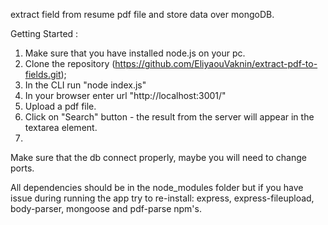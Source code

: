 extract field from resume pdf file and store data over mongoDB.

Getting Started :
  1. Make sure that you have installed node.js on your pc.
  2. Clone the repository (https://github.com/EliyaouVaknin/extract-pdf-to-fields.git);
  3. In the CLI run "node index.js"
  4. In your browser enter url "http://localhost:3001/"
  5. Upload a pdf file.
  6. Click on "Search" button - the result from the server will appear in the textarea element.
  7. 
Make sure that the db connect properly, maybe you will need to change ports.

All dependencies should be in the node_modules folder but if you have issue during running
the app try to re-install: express, express-fileupload, body-parser, mongoose and pdf-parse npm's.
